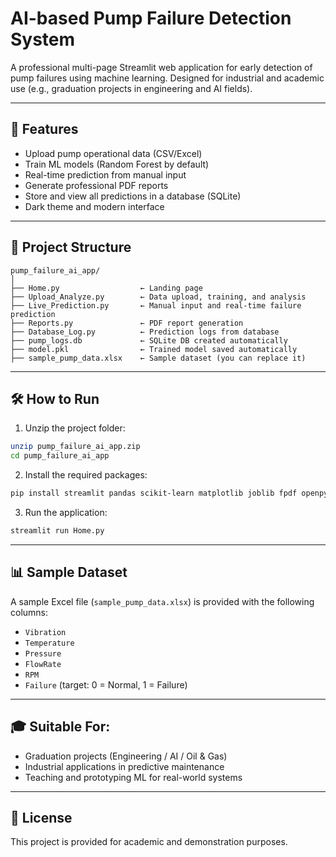 
# AI-based Pump Failure Detection System

A professional multi-page Streamlit web application for early detection of pump failures using machine learning. Designed for industrial and academic use (e.g., graduation projects in engineering and AI fields).

---

## 🚀 Features

- Upload pump operational data (CSV/Excel)
- Train ML models (Random Forest by default)
- Real-time prediction from manual input
- Generate professional PDF reports
- Store and view all predictions in a database (SQLite)
- Dark theme and modern interface

---

## 📁 Project Structure

```
pump_failure_ai_app/
│
├── Home.py                  ← Landing page
├── Upload_Analyze.py        ← Data upload, training, and analysis
├── Live_Prediction.py       ← Manual input and real-time failure prediction
├── Reports.py               ← PDF report generation
├── Database_Log.py          ← Prediction logs from database
├── pump_logs.db             ← SQLite DB created automatically
├── model.pkl                ← Trained model saved automatically
├── sample_pump_data.xlsx    ← Sample dataset (you can replace it)
```

---

## 🛠️ How to Run

1. Unzip the project folder:
```bash
unzip pump_failure_ai_app.zip
cd pump_failure_ai_app
```

2. Install the required packages:
```bash
pip install streamlit pandas scikit-learn matplotlib joblib fpdf openpyxl
```

3. Run the application:
```bash
streamlit run Home.py
```

---

## 📊 Sample Dataset
A sample Excel file (`sample_pump_data.xlsx`) is provided with the following columns:

- `Vibration`
- `Temperature`
- `Pressure`
- `FlowRate`
- `RPM`
- `Failure` (target: 0 = Normal, 1 = Failure)

---

## 🎓 Suitable For:
- Graduation projects (Engineering / AI / Oil & Gas)
- Industrial applications in predictive maintenance
- Teaching and prototyping ML for real-world systems

---

## 📄 License
This project is provided for academic and demonstration purposes.
